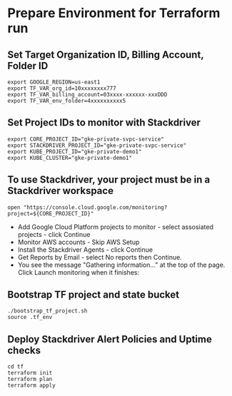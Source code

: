 # Prepare Environment for Terraform run
## Set Target Organization ID, Billing Account, Folder ID
```
export GOOGLE_REGION=us-east1
export TF_VAR_org_id=10xxxxxxxx777
export TF_VAR_billing_account=03xxxx-xxxxxx-xxxDDD
export TF_VAR_env_folder=4xxxxxxxxxx5
```
## Set Project IDs to monitor with Stackdriver
```
export CORE_PROJECT_ID="gke-private-svpc-service"
export STACKDRIVER_PROJECT_ID="gke-private-svpc-service"
export KUBE_PROJECT_ID="gke-private-demo1"
export KUBE_CLUSTER="gke-private-demo1"
```
## To use Stackdriver, your project must be in a Stackdriver workspace
```
open "https://console.cloud.google.com/monitoring?project=${CORE_PROJECT_ID}"
```

*	Add Google Cloud Platform projects to monitor - select assosiated projects - click Continue
*	Monitor AWS accounts - Skip AWS Setup
*	Install the Stackdriver Agents - click Continue
*	Get Reports by Email - select No reports then Continue.
*	You see the message "Gathering information..." at the top of the page. Click Launch monitoring when it finishes:


## Bootstrap TF project and state bucket
```
./bootstrap_tf_project.sh
source .tf_env
```
## Deploy Stackdriver Alert Policies and Uptime checks
```
cd tf
terraform init
terraform plan
terraform apply
```

